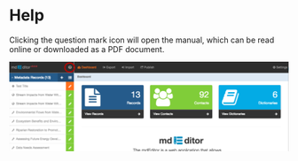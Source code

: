 # Help

Clicking the question mark icon will open the manual, which can be read online or downloaded as a PDF document.

![](/assets/HelpScreenshot.png)

